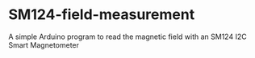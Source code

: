 # SM124-field-measurement
A simple Arduino program to read the magnetic field with an SM124 I2C Smart Magnetometer
